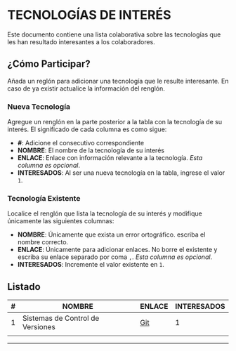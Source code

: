 # TECNOLOGÍAS DE INTERÉS 
Este documento contiene una lista colaborativa sobre las tecnologías que les han resultado interesantes a los colaboradores.

## ¿Cómo Participar? 
Añada un reglón para adicionar una tecnología que le resulte interesante. En caso de ya existir actualice la información del renglón. 

### Nueva Tecnología 
Agregue un renglón en la parte posterior a la tabla con la tecnología de su interés. El significado de cada columna es como sigue: 

- **#**: Adicione el consecutivo correspondiente 
- **NOMBRE**: El nombre de la tecnología de su interés 
- **ENLACE**: Enlace con información relevante a la tecnología. _Esta columna es opcional_. 
- **INTERESADOS**: Al ser una nueva tecnología en la tabla, ingrese el valor `1`. 

### Tecnología Existente 

Localice el renglón que lista la tecnología de su interés y modifique únicamente las siguientes columnas: 

- **NOMBRE**: Únicamente que exista un error ortográfico. escriba el nombre correcto. 
- **ENLACE**: Únicamente para adicionar enlaces. No borre el existente y escriba su enlace separado por coma `,`. _Esta columna es opcional_. 
- **INTERESADOS**: Incremente el valor existente en `1`. 

## Listado 
|#| NOMBRE | ENLACE | INTERESADOS | 
|-|-|-|-| 
|1|Sistemas de Control de Versiones|[Git](https://git-scm.com/)|1| 
||||| 
---
